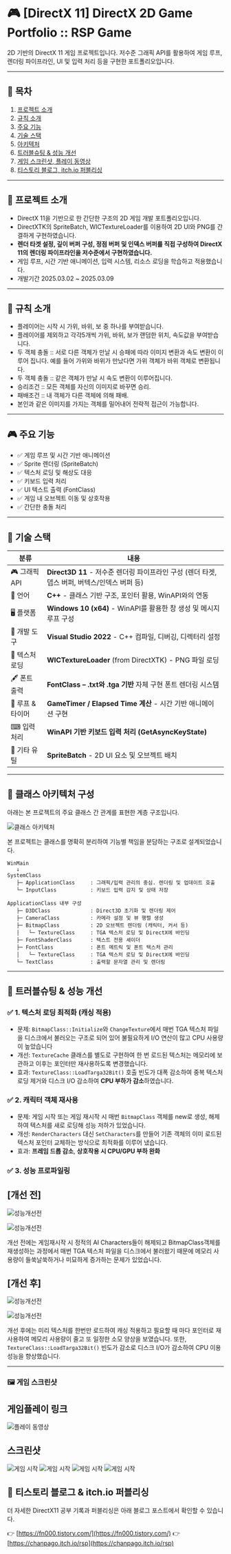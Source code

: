 # 🎮 [DirectX 11] DirectX 2D Game Portfolio :: RSP Game

2D 기반의 DirectX 11 게임 프로젝트입니다. 저수준 그래픽 API를 활용하여 게임 루프, 렌더링 파이프라인, UI 및 입력 처리 등을 구현한 포트폴리오입니다.

---

## 📑 목차

1. [프로젝트 소개](#프로젝트-소개)
2. [규칙 소개](#규칙-소개)
3. [주요 기능](#주요-기능)
4. [기술 스택](#기술-스택)
5. [아키텍처](#아키텍처)
6. [트러블슈팅 & 성능 개선](#트러블슈팅-&-성능-개선)
7. [게임 스크린샷, 플레이 동영상](#게임-스크린샷-,-플레이-동영상)
8. [티스토리 블로그, itch.io 퍼블리싱](#티스토리-블로그)



---

## 📌 프로젝트 소개

- DirectX 11을 기반으로 한 간단한 구조의 2D 게임 개발 포트폴리오입니다.
- DirectXTK의 SpriteBatch, WICTextureLoader를 이용하여 2D UI와 PNG를 간결하게 구현하였습니다.
- **렌더 타겟 설정, 깊이 버퍼 구성, 정점 버퍼 및 인덱스 버퍼를 직접 구성하여 DirectX 11의 렌더링 파이프라인을 저수준에서 구현하였습니다.**
- 게임 루프, 시간 기반 애니메이션, 입력 시스템, 리소스 로딩을 학습하고 적용했습니다.
- 개발기간 2025.03.02 ~ 2025.03.09 

---

## 📌 규칙 소개

- 플레이어는 시작 시 가위, 바위, 보 중 하나를 부여받습니다.
- 플레이어를 제외하고 각각5개씩 가위, 바위, 보가 랜덤한 위치, 속도값을 부여받습니다.
- 두 객체 충돌 :: 서로 다른 객체가 만날 시 승패에 따라 이미지 변환과 속도 변환이 이루어 집니다. 예를 들어 가위와 바위가 만났다면 가위 객체가 바위 객체로 변환됩니다.
- 두 객체 충돌 :: 같은 객체가 만날 시 속도 변환이 이루어집니다.
- 승리조건 :: 모든 객체를 자신의 이미지로 바꾸면 승리.
- 패배조건 :: 내 객체가 다른 객체에 의해 패배.
- 본인과 같은 이미지를 가지는 객체를 밀어내어 전략적 접근이 가능합니다.

---

## 🎮 주요 기능

- ✅ 게임 루프 및 시간 기반 애니메이션
- ✅ Sprite 렌더링 (SpriteBatch)
- ✅ 텍스처 로딩 및 해상도 대응
- ✅ 키보드 입력 처리
- ✅ UI 텍스트 출력 (FontClass)
- ✅ 게임 내 오브젝트 이동 및 상호작용
- ✅ 간단한 충돌 처리

---

## 🧱 기술 스택

| 분류          | 내용 |
|---------------|------|
| 🎮 그래픽 API | **Direct3D 11** - 저수준 렌더링 파이프라인 구성 (렌더 타겟, 뎁스 버퍼, 버텍스/인덱스 버퍼 등) |
| 🧵 언어       | **C++** - 클래스 기반 구조, 포인터 활용, WinAPI와의 연동 |
| 🖥 플랫폼      | **Windows 10 (x64)** - WinAPI를 활용한 창 생성 및 메시지 루프 구성 |
| 🧰 개발 도구  | **Visual Studio 2022** - C++ 컴파일, 디버깅, 디렉터리 설정 |
| 🎨 텍스처 로딩 | **WICTextureLoader** (from DirectXTK) - PNG 파일 로딩 |
| 🖋 폰트 출력   | **FontClass – .txt와 .tga 기반** 자체 구현 폰트 렌더링 시스템 |
| 🔁 루프 & 타이머 | **GameTimer / Elapsed Time 계산** - 시간 기반 애니메이션 구현 |
| ⌨ 입력 처리   | **WinAPI 기반 키보드 입력 처리 (GetAsyncKeyState)** |
| 🔧 기타 유틸   | **SpriteBatch** - 2D UI 요소 및 오브젝트 배치 |

---

## 🧩 클래스 아키텍처 구성

아래는 본 프로젝트의 주요 클래스 간 관계를 표현한 계층 구조입니다.  

![클래스 아키텍처](./Screenshots/At2.png)


본 프로젝트는 클래스를 명확히 분리하여 기능별 책임을 분담하는 구조로 설계되었습니다.

```text
WinMain
   ↓
SystemClass
   ├─ ApplicationClass     : 그래픽/입력 관리의 중심. 렌더링 및 업데이트 호출
   └─ InputClass           : 키보드 입력 감지 및 상태 저장

ApplicationClass 내부 구성
   ├─ D3DClass             : Direct3D 초기화 및 렌더링 제어
   ├─ CameraClass          : 카메라 설정 및 뷰 행렬 생성
   ├─ BitmapClass          : 2D 오브젝트 렌더링 (캐릭터, 커서 등)
   │   └─ TextureClass     : TGA 텍스처 로딩 및 DirectX에 바인딩
   ├─ FontShaderClass      : 텍스트 전용 셰이더
   ├─ FontClass            : 폰트 메트릭 및 폰트 텍스처 관리
   │   └─ TextureClass     : TGA 텍스처 로딩 및 DirectX에 바인딩
   └─ TextClass            : 출력할 문자열 관리 및 렌더링

```

---

## 📌 트러블슈팅 & 성능 개선

### ✅ 1. 텍스처 로딩 최적화 (캐싱 적용)
- 문제: `BitmapClass::Initialize`와 `ChangeTexture`에서 매번 TGA 텍스처 파일을 디스크에서 불러오는 구조로 되어 있어 불필요하게 I/O 연산이 많고 CPU 사용량이 높았습니다
- 개선: `TextureCache` 클래스를 별도로 구현하여 한 번 로드된 텍스처는 메모리에 보관하고 이후는 포인터만 재사용하도록 변경했습니다.
- 효과: `TextureClass::LoadTarga32Bit()` 호출 빈도가 대폭 감소하여 중복 텍스처 로딩 제거와 디스크 I/O 감소하여  **CPU 부하가 감소**하였습니다.



### ✅ 2. 캐릭터 객체 재사용
- 문제: 게임 시작 또는 게임 재시작 시 매번 `BitmapClass` 객체를 new로 생성, 해제하여 텍스처를 새로 로딩해 성능 저하가 있었습니다.
- 개선: `RenderCharacters` 대신 `SetCharacters`를 만들어 기존 객체의 이미 로드된 텍스처 포인터 교체하는 방식으로 최적화를 이루어 냈습니다.
- 효과: **프레임 드롭 감소**, **상호작용 시 CPU/GPU 부하 완화**


### ✅ 3. 성능 프로파일링
## [개선 전]

![성능개선전](./Screenshots/pf_a1.PNG)


![성능개선전](./Screenshots/pf_a2.PNG)

개선 전에는 게임재시작 시 정적의 AI Characters들이 해제되고 BitmapClass객체를 재생성하는 과정에서 매번 TGA 텍스처 파일을 디스크에서 불러왔기 때문에 메모리 사용량이 들쑥날쑥하거나 미묘하게 증가하는 문제가 있었습니다.


## [개선 후]

![성능개선전](./Screenshots/pf_b1.PNG)


![성능개선전](./Screenshots/pf_b2.PNG)


개선 후에는 미리 텍스처를 한번만 로드하여 캐싱 적용하고 필요할 때 마다 포인터로 재사용하여 메모리 사용량이 줄고 또 일정한 소모 양상을 보였습니다. 또한, `TextureClass::LoadTarga32Bit()` 빈도가 감소로 디스크 I/O가 감소하여 CPU 이용성능을 향상했습니다.


---

### 🖼 게임 스크린샷

## 게임플레이 링크
![플레이 동영상](https://youtu.be/Os9WlwOfmNk)

## 스크린샷
![게임 시작](./Screenshots/2.PNG)
![게임 시작](./Screenshots/3.PNG)
![게임 시작](./Screenshots/4.PNG)
![게임 시작](./Screenshots/5.PNG)


## 📎 티스토리 블로그 & itch.io 퍼블리싱

더 자세한 DirectX11 공부 기록과 퍼블리싱은 아래 블로그 포스트에서 확인할 수 있습니다.

👉 [https://fn000.tistory.com/](https://fn000.tistory.com/)
👉 [https://chanpago.itch.io/rsp](https://chanpago.itch.io/rsp)
